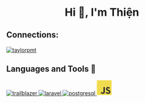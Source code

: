<h1 align="center">Hi 👋, I'm Thiện</h1>

<h2 align="left">Connections:</h2>
<p align="left">
<a href="https://www.linkedin.com/in/taylorpmt" target="blank">
  <img align="center" src="https://raw.githubusercontent.com/rahuldkjain/github-profile-readme-generator/master/src/images/icons/Social/linked-in-alt.svg"   alt="taylorpmt" height="40" width="50" />
</a>
</p>

<h2 align="left">Languages and Tools 👋 </h2>
<p align="left"> 
<a href="https://trailblazer.me/id/thienphamminh300898" target="_blank" rel="noreferrer"> 
  <img src="https://res.cloudinary.com/trailhead/image/upload/public-trailhead/assets/images/ranks/ranger.png" alt="trailblazer" width="40"     height="40"/> 
</a> 
<a href="https://laravel.com/" target="_blank" rel="noreferrer"> 
  <img src="https://laravel.com/img/logomark.min.svg" alt="laravel" width="40"     height="40"/> 
</a> 
<a href="https://www.postgresql.org/" target="_blank" rel="noreferrer"> 
  <img src="https://www.postgresql.org/media/img/about/press/elephant.png" alt="postgresql" width="40"     height="40"/> 
<a href="https://developer.mozilla.org/en-US/docs/Web/JavaScript" target="_blank" rel="noreferrer"> 
  <img src="https://raw.githubusercontent.com/devicons/devicon/master/icons/javascript/javascript-original.svg" alt="javascripts" width="40"     height="40"/> 
</a> 
</p>

